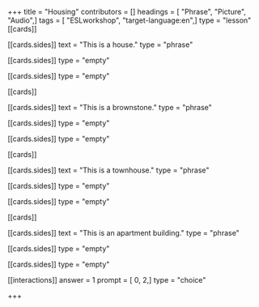 +++
title = "Housing"
contributors = []
headings = [ "Phrase", "Picture", "Audio",]
tags = [ "ESLworkshop", "target-language:en",]
type = "lesson"
[[cards]]

[[cards.sides]]
text = "This is a house."
type = "phrase"

[[cards.sides]]
type = "empty"

[[cards.sides]]
type = "empty"

[[cards]]

[[cards.sides]]
text = "This is a brownstone."
type = "phrase"

[[cards.sides]]
type = "empty"

[[cards.sides]]
type = "empty"

[[cards]]

[[cards.sides]]
text = "This is a townhouse."
type = "phrase"

[[cards.sides]]
type = "empty"

[[cards.sides]]
type = "empty"

[[cards]]

[[cards.sides]]
text = "This is an apartment building."
type = "phrase"

[[cards.sides]]
type = "empty"

[[cards.sides]]
type = "empty"

[[interactions]]
answer = 1
prompt = [ 0, 2,]
type = "choice"

+++

